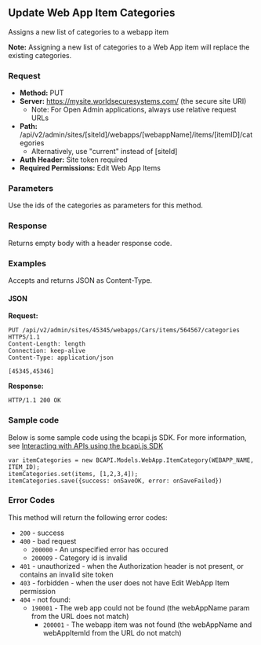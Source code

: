 ## Update Web App Item Categories

Assigns a new list of categories to a webapp item

**Note:** Assigning a new list of categories to a Web App item will replace the existing categories.

### Request

* **Method:** PUT
* **Server:** https://mysite.worldsecuresystems.com/ (the secure site URI)
  * Note: For Open Admin applications, always use relative request URLs
* **Path:** /api/v2/admin/sites/[siteId]/webapps/[webappName]/items/[itemID]/categories
  * Alternatively, use "current" instead of [siteId]
* **Auth Header:** Site token required
* **Required Permissions:** Edit Web App Items

### Parameters

Use the ids of the categories as parameters for this method.

### Response

Returns empty body with a header response code.

### Examples

Accepts and returns JSON as Content-Type.

#### JSON

**Request:**
~~~
PUT /api/v2/admin/sites/45345/webapps/Cars/items/564567/categories HTTPS/1.1
Content-Length: length
Connection: keep-alive
Content-Type: application/json
 
[45345,45346]
~~~

**Response:**

~~~
HTTP/1.1 200 OK
~~~

### Sample code

Below is some sample code using the bcapi.js SDK. For more information, see [Interacting with APIs using the bcapi.js SDK](http://docs.businesscatalyst.com/content/developer-guides/apis/javascript-sdk.html)

~~~
var itemCategories = new BCAPI.Models.WebApp.ItemCategory(WEBAPP_NAME, ITEM_ID);
itemCategories.set(items, [1,2,3,4]);
itemCategories.save({success: onSaveOK, error: onSaveFailed})
~~~

### Error Codes

This method will return the following error codes:

* `200` - success
* `400` - bad request
  * `200000` - An unspecified error has occured
  * `200009` - Category id is invalid
* `401` - unauthorized - when the Authorization header is not present, or contains an invalid site token
* `403` - forbidden - when the user does not have Edit WebApp Item permission
* `404` - not found:
  * `190001` - The web app could not be found (the webAppName param from the URL does not match)
	* `200001` - The webapp item was not found (the webAppName and webAppItemId from the URL do not match)
